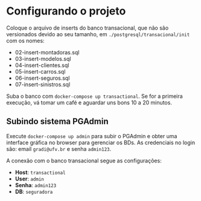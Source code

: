 # Configurando o projeto

Coloque o arquivo de inserts do banco transacional, que não são versionados devido ao seu tamanho, em `./postgresql/transacional/init` com os nomes:

- 02-insert-montadoras.sql
- 03-insert-modelos.sql
- 04-insert-clientes.sql
- 05-insert-carros.sql
- 06-insert-seguros.sql
- 07-insert-sinistros.sql


Suba o banco com `docker-compose up transactional`. Se for a primeira execução, vá tomar um café e aguardar uns bons 10 a 20 minutos.


## Subindo sistema PGAdmin

Execute `docker-compose up admin` para subir o PGAdmin e obter uma interface gráfica no browser para gerenciar os BDs.
As credenciais no login são: email `gradi@ufv.br` e senha `admin123`.

A conexão com o banco transacional segue as configurações:
 - **Host**: `transactional`
 - **User**: `admin`
 - **Senha**: `admin123`
 - **DB**: `seguradora`
